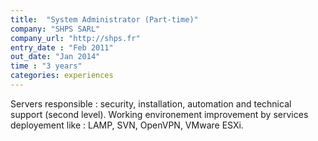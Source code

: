 ```yaml
---
title:  "System Administrator (Part-time)"
company: "SHPS SARL"
company_url: "http://shps.fr"
entry_date : "Feb 2011"
out_date: "Jan 2014"
time : "3 years"
categories: experiences
---
```


Servers responsible : security, installation, automation and technical support
(second level). Working environement improvement by services deployement like :
LAMP, SVN, OpenVPN, VMware ESXi.
